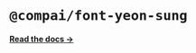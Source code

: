 # `@compai/font-yeon-sung`

[**Read the docs &rarr;**](https://components.ai/docs/typefaces/yeon-sung)

